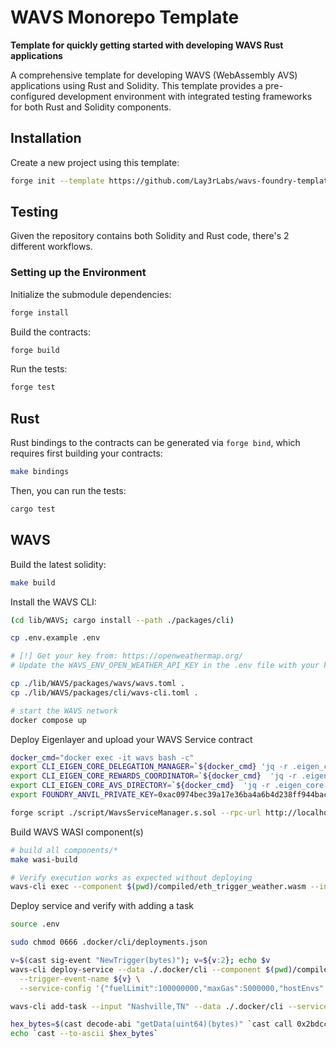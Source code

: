 # WAVS Monorepo Template

<!-- ![Rust](https://github.com/gakonst/foundry-rust-template/workflows/Rust/badge.svg)
![Solidity](https://github.com/gakonst/foundry-rust-template/workflows/Solidity/badge.svg)
[![Telegram Chat][tg-badge]][tg-url]

[tg-badge]:
  https://img.shields.io/endpoint?color=neon&style=flat-square&url=https%3A%2F%2Ftg.sumanjay.workers.dev%2Ffoundry_rs
[tg-url]: https://t.me/foundry_rs -->

**Template for quickly getting started with developing WAVS Rust applications**

A comprehensive template for developing WAVS (WebAssembly AVS) applications using Rust and Solidity. This template provides a pre-configured development environment with integrated testing frameworks for both Rust and Solidity components.

## Installation

Create a new project using this template:

```bash
forge init --template https://github.com/Lay3rLabs/wavs-foundry-template my-wavs
```

## Testing

Given the repository contains both Solidity and Rust code, there's 2 different
workflows.

### Setting up the Environment

Initialize the submodule dependencies:

```bash
forge install
```

Build the contracts:

```bash
forge build
```

Run the tests:

```bash
forge test
```

## Rust

Rust bindings to the contracts can be generated via `forge bind`, which requires
first building your contracts:

```bash
make bindings
```

Then, you can run the tests:

```bash
cargo test
```

## WAVS

Build the latest solidity:

```bash
make build
```

Install the WAVS CLI:

```bash
(cd lib/WAVS; cargo install --path ./packages/cli)
```

```bash
cp .env.example .env

# [!] Get your key from: https://openweathermap.org/
# Update the WAVS_ENV_OPEN_WEATHER_API_KEY in the .env file with your key`

cp ./lib/WAVS/packages/wavs/wavs.toml .
cp ./lib/WAVS/packages/cli/wavs-cli.toml .

# start the WAVS network
docker compose up
```

Deploy Eigenlayer and upload your WAVS Service contract

```bash
docker_cmd="docker exec -it wavs bash -c"
export CLI_EIGEN_CORE_DELEGATION_MANAGER=`${docker_cmd} 'jq -r .eigen_core.local.delegation_manager ~/wavs/cli/deployments.json' | tr -d '\r'`
export CLI_EIGEN_CORE_REWARDS_COORDINATOR=`${docker_cmd}  'jq -r .eigen_core.local.rewards_coordinator ~/wavs/cli/deployments.json' | tr -d '\r'`
export CLI_EIGEN_CORE_AVS_DIRECTORY=`${docker_cmd}  'jq -r .eigen_core.local.avs_directory ~/wavs/cli/deployments.json' | tr -d '\r'`
export FOUNDRY_ANVIL_PRIVATE_KEY=0xac0974bec39a17e36ba4a6b4d238ff944bacb478cbed5efcae784d7bf4f2ff80

forge script ./script/WavsServiceManager.s.sol --rpc-url http://localhost:8545 --broadcast --via-ir
```

Build WAVS WASI component(s)

```bash
# build all components/*
make wasi-build

# Verify execution works as expected without deploying
wavs-cli exec --component $(pwd)/compiled/eth_trigger_weather.wasm --input Nashville,TN
```

Deploy service and verify with adding a task

```bash
source .env

sudo chmod 0666 .docker/cli/deployments.json

v=$(cast sig-event "NewTrigger(bytes)"); v=${v:2}; echo $v
wavs-cli deploy-service --data ./.docker/cli --component $(pwd)/compiled/eth_trigger_weather.wasm \
  --trigger-event-name ${v} \
  --service-config '{"fuelLimit":100000000,"maxGas":5000000,"hostEnvs":["WAVS_ENV_OPEN_WEATHER_API_KEY"],"kv":[],"workflowId":"default","componentId":"default"}'

wavs-cli add-task --input "Nashville,TN" --data ./.docker/cli --service-id <Service-ID>

hex_bytes=$(cast decode-abi "getData(uint64)(bytes)" `cast call 0x2bdcc0de6be1f7d2ee689a0342d76f52e8efaba3 "getData(uint64)" 1`)
echo `cast --to-ascii $hex_bytes`
```
